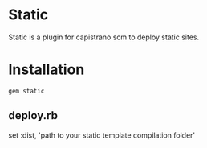 # Static

Static is a plugin for capistrano scm to deploy static sites.


# Installation

`gem static`

## deploy.rb

set :dist, 'path to your static template compilation folder'

